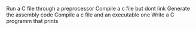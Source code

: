 Run a C file through a preprocessor
Compile a c file but dont link
Generate the assembly code
Compile a c file and an executable one
Write a C programm that prints
